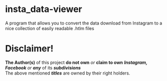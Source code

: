 # insta_data-viewer
A program that allows you to convert the data download from Instagram to a nice collection of easily readable .htlm files

# Disclaimer!
**The Author(s)** of this project **do not own** *or* **claim to own** ***Instagram, Facebook*** *or* ***any*** of its ***subdivisions*** </br> The above mentioned ***titles*** are owned by their right holders.
